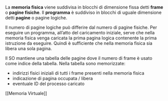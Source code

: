 La **memoria fisica** viene suddivisa in blocchi di dimensione fissa detti **frame** o **pagine fisiche**.
Il **programma** è suddiviso in blocchi di uguale dimensione detti **pagine** o pagine logiche.

Il numero di pagine logiche può differire dal numero di pagine fisiche.
Per eseguire un programma, all’atto del caricamento iniziale, serve che nella memoria fisica venga caricata la prima pagina logica contenente la prima istruzione da eseguire. Quindi è sufficiente che nella memoria fisica sia libera una sola pagina.

Il SO mantiene una tabella delle pagine dove il numero di frame è usato come indice della tabella. 
Nella tabella sono memorizzate:
- indirizzi fisici iniziali di tutti i frame presenti nella memoria fisica
- indicazione di pagina occupata / libera
- eventuale ID del processo caricato

[[Memoria Virtuale]]
